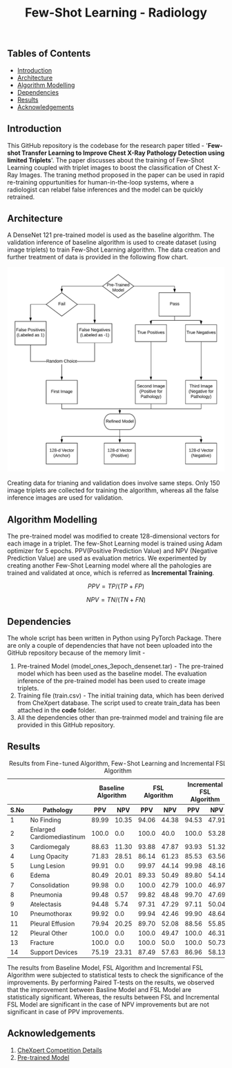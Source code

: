 <h1 align='center'>Few-Shot Learning - Radiology</h1> <br>

## Tables  of Contents
- [Introduction](#introduction)
- [Architecture](#architecture)
- [Algorithm Modelling](#algorithm)
- [Dependencies](#dependencies)
- [Results](#results)
- [Acknowledgements](#acknowledgements)


## Introduction

This GitHub repository is the codebase for the research paper titled - '**Few-shot Transfer Learning to Improve Chest X-Ray Pathology Detection using limited Triplets**'. The paper discusses about the training of Few-Shot Learning coupled with triplet images to boost the classification of Chest X-Ray Images. The traning method proposed in the paper can be used in rapid re-training oppurtunities for human-in-the-loop systems, where a radiologist can relabel false inferences and the model can be quickly retrained.

## Architecture

A DenseNet 121 pre-trained model is used as the baseline algorithm. The validation inference of baseline algorithm is used to create dataset (using image triplets) to train Few-Shot Learning algorithm. The data creation and further treatment of data is provided in the following flow chart.

![Architectural Flowchart](/images/few_shot_learning.jpeg)

Creating data for trianing and validation does involve same steps. Only 150 image triplets are collected for training the algorithm, whereas all the false inference images are used for validation.

## Algorithm Modelling

The pre-trained model was modified to create 128-dimensional vectors for each image in a triplet. The few-Shot Learning model is trained using Adam optimizer for 5 epochs. PPV(Positive Prediction Value) and NPV (Negative Prediction Value) are used as evaluation metrics. We experimented by creating another Few-Shot Learning model where all the pahologies are trained and validated at once, which is referred as **Incremental Training**. 

```math
PPV = TP/(TP+FP)
```

```math
NPV = TN/(TN+FN)
```

## Dependencies

The whole script has been written in Python using PyTorch Package. There are only a couple of dependencies that have not been uploaded into the GitHub repository because of the memory limit - 
1. Pre-trained Model (model_ones_3epoch_densenet.tar) - The pre-trained model which has been used as the baseline model. The evaluation inference of the pre-trained model has been used to create image triplets.
2. Training file (train.csv) - The initial training data, which has been derived from CheXpert database. The script used to create train_data has been attached in the **code** folder.
3. All the dependencies other than pre-trainmed model and training file are provided in this GitHub repository.

## Results

<table cellspacing="0" summary="" class="chart">
<caption>
Results from Fine-tuned Algorithm, Few-Shot Learning and Incremental FSL Algorithm
</caption>
<thead>
<tr>
<th class="toplevel"></th>
<th class="toplevel"></th>
<th class="toplevel" colspan="2">Baseline Algorithm</th>
<th class="toplevel" colspan="2">FSL Algorithm</th>
<th class="toplevel" colspan="2">Incremental FSL Algorithm</th>
</tr>
<tr>
<th headers="sno">S.No</th>
<th headers="disease">Pathology</th>
<th headers="bsl">PPV</th>
<th headers="bsl">NPV</th>
<th headers="fsl">PPV</th>
<th headers="fsl">NPV</th>
<th headers="ifsl">PPV</th>
<th headers="ifsl">NPV</th>
</tr>
</thead>
<tbody>
<tr>
<td headers="sno">1</td>
<td headers="disease">No Finding</td>
<td headers="bsl">89.99</td>
<td headers="bsl">10.35</td>
<td headers="fsl">94.06</td>
<td headers="fsl">44.38</td>
<td headers="ifsl">94.53</td>
<td headers="ifsl">47.91</td>
</tr>
<tr>
<td headers="sno">2</td>
<td headers="disease">Enlarged Cardiomediastinum</td>
<td headers="bsl">100.0</td>
<td headers="bsl">0.0</td>
<td headers="fsl">100.0</td>
<td headers="fsl">40.0</td>
<td headers="ifsl">100.0</td>
<td headers="ifsl">53.28</td>
</tr>
<tr>
<td headers="sno">3</td>
<td headers="disease">Cardiomegaly</td>
<td headers="bsl">88.63</td>
<td headers="bsl">11.30</td>
<td headers="fsl">93.88</td>
<td headers="fsl">47.87</td>
<td headers="ifsl">93.93</td>
<td headers="ifsl">51.32</td>
</tr>
<tr>
<td headers="sno">4</td>
<td headers="disease">Lung Opacity</td>
<td headers="bsl">71.83</td>
<td headers="bsl">28.51</td>
<td headers="fsl">86.14</td>
<td headers="fsl">61.23</td>
<td headers="ifsl">85.53</td>
<td headers="ifsl">63.56</td>
</tr>
<tr>
<td headers="sno">5</td>
<td headers="disease">Lung Lesion</td>
<td headers="bsl">99.91</td>
<td headers="bsl">0.0</td>
<td headers="fsl">99.97</td>
<td headers="fsl">44.14</td>
<td headers="ifsl">99.98</td>
<td headers="ifsl">48.16</td>
</tr>
<tr>
<td headers="sno">6</td>
<td headers="disease">Edema</td>
<td headers="bsl">80.49</td>
<td headers="bsl">20.01</td>
<td headers="fsl">89.33</td>
<td headers="fsl">50.49</td>
<td headers="ifsl">89.80</td>
<td headers="ifsl">54.14</td>
</tr>
<tr>
<td headers="sno">7</td>
<td headers="disease">Consolidation</td>
<td headers="bsl">99.98</td>
<td headers="bsl">0.0</td>
<td headers="fsl">100.0</td>
<td headers="fsl">42.79</td>
<td headers="ifsl">100.0</td>
<td headers="ifsl">46.97</td>
</tr>
<tr>
<td headers="sno">8</td>
<td headers="disease">Pneumonia</td>
<td headers="bsl">99.48</td>
<td headers="bsl">0.57</td>
<td headers="fsl">99.82</td>
<td headers="fsl">48.48</td>
<td headers="ifsl">99.70</td>
<td headers="ifsl">47.69</td>
</tr>
<tr>
<td headers="sno">9</td>
<td headers="disease">Atelectasis</td>
<td headers="bsl">94.48</td>
<td headers="bsl">5.74</td>
<td headers="fsl">97.31</td>
<td headers="fsl">47.29</td>
<td headers="ifsl">97.11</td>
<td headers="ifsl">50.04</td>
</tr>
<tr>
<td headers="sno">10</td>
<td headers="disease">Pneumothorax</td>
<td headers="bsl">99.92</td>
<td headers="bsl">0.0</td>
<td headers="fsl">99.94</td>
<td headers="fsl">42.46</td>
<td headers="ifsl">99.90</td>
<td headers="ifsl">48.64</td>
</tr>
<tr>
<td headers="sno">11</td>
<td headers="disease">Pleural Effusion</td>
<td headers="bsl">79.94</td>
<td headers="bsl">20.25</td>
<td headers="fsl">89.70</td>
<td headers="fsl">52.08</td>
<td headers="ifsl">88.56</td>
<td headers="ifsl">55.85</td>
</tr>
<tr>
<td headers="sno">12</td>
<td headers="disease">Pleural Other</td>
<td headers="bsl">100.0</td>
<td headers="bsl">0.0</td>
<td headers="fsl">100.0</td>
<td headers="fsl">49.47</td>
<td headers="ifsl">100.0</td>
<td headers="ifsl">46.31</td>
</tr>
<tr>
<td headers="sno">13</td>
<td headers="disease">Fracture</td>
<td headers="bsl">100.0</td>
<td headers="bsl">0.0</td>
<td headers="fsl">100.0</td>
<td headers="fsl">50.0</td>
<td headers="ifsl">100.0</td>
<td headers="ifsl">50.73</td>
</tr>
<tr>
<td headers="sno">14</td>
<td headers="disease">Support Devices</td>
<td headers="bsl">75.19</td>
<td headers="bsl">23.31</td>
<td headers="fsl">87.49</td>
<td headers="fsl">57.63</td>
<td headers="ifsl">86.96</td>
<td headers="ifsl">58.13</td>
</tr>
</tbody>
</table>

The results from Baseline Model, FSL Algorithm and Incremental FSL Algorithm were subjected to statistical tests to check the significance of the improvements. By performing Paired T-tests on the results, we observed that the improvement between Basline Model and FSL Model are statistically significant. Whereas, the results between FSL and Incremental FSL Model are significant in the case of NPV improvements but are not significant in case of PPV improvements.

## Acknowledgements

1. [CheXpert Competition Details](https://stanfordmlgroup.github.io/competitions/chexpert/)
2. [Pre-trained Model](https://github.com/gaetandi/cheXpert)
